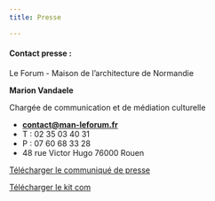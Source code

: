 ```yaml
---
title: Presse

---
```

#### **Contact presse :**

Le Forum - Maison de l’architecture de Normandie

**Marion Vandaele**

Chargée de communication et de médiation culturelle

* [**contact@man-leforum.fr**](mailto:contact@man-leforum.fr)
* T : 02 35 03 40 31
* P : 07 60 68 33 28
* 48 rue Victor Hugo 76000 Rouen

<a class="button" download href="/files/kit-com_zigzag-2020.zip">Télécharger le communiqué de presse</a>

<a class="button" download href="/files/kit-com_zigzag-2020.zip">Télécharger le kit com</a>